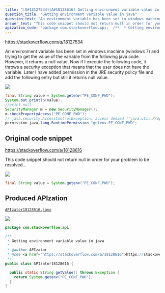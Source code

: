 ```yaml
---
title: "[Q#18127534][A#18128616] Getting environment variable value in java"
question_title: "Getting environment variable value in java"
question_text: "An environment variable has been set in windows machine (windows 7) and trying to get the value of the variable from the following java code. However, it returns a null value. Now if I execute the following code, it throws a security exception that means that the user does not have the variable. Later I have added permission in the JRE security policy file and add the following entry but still it returns null value."
answer_text: "This code snippet should not return null in order for your problem to be resolved..."
apization_code: "package com.stackoverflow.api;  /**  * Getting environment variable value in java  *  * @author APIzator  * @see <a href=\"https://stackoverflow.com/a/18128616\">https://stackoverflow.com/a/18128616</a>  */ public class APIzator18128616 {    public static String getValue() throws Exception {     return System.getenv(\"PE_CONF_PWD\");   } }"
---
```


https://stackoverflow.com/q/18127534

An environment variable has been set in windows machine (windows 7) and trying to get the value of the variable from the following java code. However, it returns a null value.
Now if I execute the following code, it throws a security exception that means that the user does not have the variable.
Later I have added permission in the JRE security policy file and add the following entry but still it returns null value.


<div class="code-logo"><img src="/stackoverflow.png" /></div>

```java
final String value = System.getenv("PE_CONF_PWD");
System.out.println(value);
//print null
SecurityManager m = new SecurityManager();
m.checkPropertyAccess("PE_CONF_PWD");
// java.security.AccessControlException: access denied ("java.util.PropertyPermission" "PE_CONF_PWD" "read")
permission java.lang.RuntimePermission "getenv.PE_CONF_PWD";
```


## Original code snippet

https://stackoverflow.com/a/18128616

This code snippet should not return null in order for your problem to be resolved...

<div class="code-logo"><img src="/stackoverflow.png" /></div>

```java
final String value = System.getenv("PE_CONF_PWD");
```

## Produced APIzation

[`APIzator18128616.java`](https://github.com/pasqualesalza/apization-temp-data/raw/master/search/APIzator18128616.java)

<div class="code-logo"><img src="/apizator.png" /></div>

```java
package com.stackoverflow.api;

/**
 * Getting environment variable value in java
 *
 * @author APIzator
 * @see <a href="https://stackoverflow.com/a/18128616">https://stackoverflow.com/a/18128616</a>
 */
public class APIzator18128616 {

  public static String getValue() throws Exception {
    return System.getenv("PE_CONF_PWD");
  }
}

```